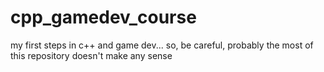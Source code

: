 # cpp_gamedev_course
my first steps in c++ and game dev... so, be careful, probably the most of this repository doesn't make any sense

